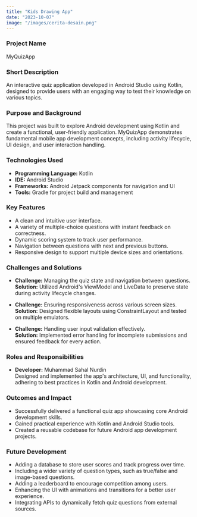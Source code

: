 ```yaml
---
title: "Kids Drawing App"
date: "2023-10-07"
image: "/images/cerita-desain.png"
---
```


<!-- @format -->

### Project Name

MyQuizApp

### Short Description

An interactive quiz application developed in Android Studio using Kotlin, designed to provide users with an engaging way to test their knowledge on various topics.

### Purpose and Background

This project was built to explore Android development using Kotlin and create a functional, user-friendly application. MyQuizApp demonstrates fundamental mobile app development concepts, including activity lifecycle, UI design, and user interaction handling.

### Technologies Used

- **Programming Language:** Kotlin
- **IDE:** Android Studio
- **Frameworks:** Android Jetpack components for navigation and UI
- **Tools:** Gradle for project build and management

### Key Features

- A clean and intuitive user interface.
- A variety of multiple-choice questions with instant feedback on correctness.
- Dynamic scoring system to track user performance.
- Navigation between questions with next and previous buttons.
- Responsive design to support multiple device sizes and orientations.

### Challenges and Solutions

- **Challenge:** Managing the quiz state and navigation between questions.  
  **Solution:** Utilized Android's ViewModel and LiveData to preserve state during activity lifecycle changes.

- **Challenge:** Ensuring responsiveness across various screen sizes.  
  **Solution:** Designed flexible layouts using ConstraintLayout and tested on multiple emulators.

- **Challenge:** Handling user input validation effectively.  
  **Solution:** Implemented error handling for incomplete submissions and ensured feedback for every action.

### Roles and Responsibilities

- **Developer:** Muhammad Sahal Nurdin  
  Designed and implemented the app's architecture, UI, and functionality, adhering to best practices in Kotlin and Android development.

### Outcomes and Impact

- Successfully delivered a functional quiz app showcasing core Android development skills.
- Gained practical experience with Kotlin and Android Studio tools.
- Created a reusable codebase for future Android app development projects.

### Future Development

- Adding a database to store user scores and track progress over time.
- Including a wider variety of question types, such as true/false and image-based questions.
- Adding a leaderboard to encourage competition among users.
- Enhancing the UI with animations and transitions for a better user experience.
- Integrating APIs to dynamically fetch quiz questions from external sources.
